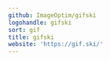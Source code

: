 ```yaml
---
github: ImageOptim/gifski
logohandle: gifski
sort: gif
title: gifski
website: 'https://gif.ski/'
---
```


